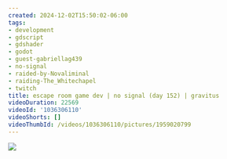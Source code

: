 ```yaml
---
created: 2024-12-02T15:50:02-06:00
tags:
- development
- gdscript
- gdshader
- godot
- guest-gabriellag439
- no-signal
- raided-by-Novaliminal
- raiding-The_Whitechapel
- twitch
title: escape room game dev | no signal (day 152) | gravitus
videoDuration: 22569
videoId: '1036306110'
videoShorts: []
videoThumbId: /videos/1036306110/pictures/1959020799
---
```


![](20241202215002.jpg)
